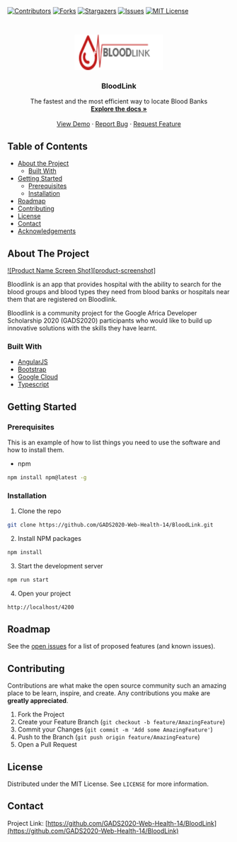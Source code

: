 <!-- PROJECT SHIELDS -->
<!--
*** I'm using markdown "reference style" links for readability.
*** Reference links are enclosed in brackets [ ] instead of parentheses ( ).
*** See the bottom of this document for the declaration of the reference variables
*** for contributors-url, forks-url, etc. This is an optional, concise syntax you may use.
*** https://www.markdownguide.org/basic-syntax/#reference-style-links
-->
[![Contributors][contributors-shield]][contributors-url]
[![Forks][forks-shield]][forks-url]
[![Stargazers][stars-shield]][stars-url]
[![Issues][issues-shield]][issues-url]
[![MIT License][license-shield]][license-url]



<!-- PROJECT LOGO -->
<br />
<p align="center">
  <a href="https://github.com/GADS2020-Web-Health-14/BloodLink">
    <img src="src/assets/img/logo.png" alt="Logo" width="200" height="80">
  </a>

  <h3 align="center">BloodLink</h3>

  <p align="center">
    The fastest and the most efficient way to locate Blood Banks
    <br />
    <a href="https://github.com/GADS2020-Web-Health-14/BloodLink"><strong>Explore the docs »</strong></a>
    <br />
    <br />
    <a href="https://github.com/GADS2020-Web-Health-14/BloodLink">View Demo</a>
    ·
    <a href="https://github.com/GADS2020-Web-Health-14/BloodLink/issues">Report Bug</a>
    ·
    <a href="https://github.com/GADS2020-Web-Health-14/BloodLink/issues">Request Feature</a>
  </p>
</p>



<!-- TABLE OF CONTENTS -->
## Table of Contents

* [About the Project](#about-the-project)
  * [Built With](#built-with)
* [Getting Started](#getting-started)
  * [Prerequisites](#prerequisites)
  * [Installation](#installation)
* [Roadmap](#roadmap)
* [Contributing](#contributing)
* [License](#license)
* [Contact](#contact)
* [Acknowledgements](#acknowledgements)



<!-- ABOUT THE PROJECT -->
## About The Project

[![Product Name Screen Shot][product-screenshot]](https://example.com)

Bloodlink is an app that provides hospital with the ability to search for the blood groups and blood types they need from blood banks or hospitals near them that are registered on Bloodlink.

Bloodlink is a community project for the Google Africa Developer Scholarship 2020 (GADS2020) participants who would
like to build up innovative solutions with the skills they have learnt.

### Built With

* [AngularJS](https://angular.io)
* [Bootstrap](https://getbootstrap.com)
* [Google Cloud](https://cloud.google.com)
* [Typescript](https://typescriptlang.org)

<!-- GETTING STARTED -->
## Getting Started

### Prerequisites

This is an example of how to list things you need to use the software and how to install them.
* npm
```sh
npm install npm@latest -g
```

### Installation

1. Clone the repo
```sh
git clone https://github.com/GADS2020-Web-Health-14/BloodLink.git
```
2. Install NPM packages
```sh
npm install
```
3. Start the development server
```sh
npm run start 
```
4. Open your project
```sh
http://localhost/4200
```

<!-- ROADMAP -->
## Roadmap

See the [open issues](https://github.com//GADS2020-Web-Health-14/BloodLink/issues) for a list of proposed features (and known issues).



<!-- CONTRIBUTING -->
## Contributing

Contributions are what make the open source community such an amazing place to be learn, inspire, and create. Any contributions you make are **greatly appreciated**.

1. Fork the Project
2. Create your Feature Branch (`git checkout -b feature/AmazingFeature`)
3. Commit your Changes (`git commit -m 'Add some AmazingFeature'`)
4. Push to the Branch (`git push origin feature/AmazingFeature`)
5. Open a Pull Request



<!-- LICENSE -->
## License

Distributed under the MIT License. See `LICENSE` for more information.



<!-- CONTACT -->
## Contact

Project Link: [https://github.com/GADS2020-Web-Health-14/BloodLink](https://github.com/GADS2020-Web-Health-14/BloodLink)



<!-- ACKNOWLEDGEMENTS -->
<!-- ## Acknowledgements
* [GitHub Emoji Cheat Sheet](https://www.webpagefx.com/tools/emoji-cheat-sheet)
* [Img Shields](https://shields.io)
* [Choose an Open Source License](https://choosealicense.com)
* [GitHub Pages](https://pages.github.com)
* [Animate.css](https://daneden.github.io/animate.css)
* [Loaders.css](https://connoratherton.com/loaders)
* [Slick Carousel](https://kenwheeler.github.io/slick)
* [Smooth Scroll](https://github.com/cferdinandi/smooth-scroll)
* [Sticky Kit](http://leafo.net/sticky-kit)
* [JVectorMap](http://jvectormap.com)
* [Font Awesome](https://fontawesome.com) -->



<!-- MARKDOWN LINKS & IMAGES -->
<!-- https://www.markdownguide.org/basic-syntax/#reference-style-links -->
[contributors-shield]: https://img.shields.io/github/contributors/GADS2020-Web-Health-14/BloodLink.svg?style=flat-square
[contributors-url]: https://github.com/GADS2020-Web-Health-14/BloodLink/graphs/contributors
[forks-shield]: https://img.shields.io/github/forks/GADS2020-Web-Health-14/BloodLink.svg?style=flat-square
[forks-url]: https://github.com/GADS2020-Web-Health-14/BloodLink/network/members
[stars-shield]: https://img.shields.io/github/stars/GADS2020-Web-Health-14/BloodLink.svg?style=flat-square
[stars-url]: https://github.com/GADS2020-Web-Health-14/BloodLink/stargazers
[issues-shield]: https://img.shields.io/github/issues/GADS2020-Web-Health-14/BloodLink.svg?style=flat-square
[issues-url]: https://github.com/GADS2020-Web-Health-14/BloodLink/issues
[license-shield]: https://img.shields.io/github/license/GADS2020-Web-Health-14/BloodLink.svg?style=flat-square
[license-url]: https://github.com/GADS2020-Web-Health-14/BloodLink/blob/master/LICENSE.txt